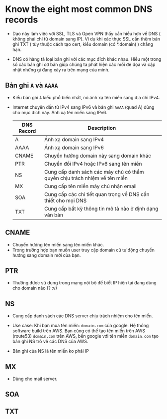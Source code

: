 # Know the eight most common DNS records

- Dạo này làm việc với SSL, TLS và Open VPN thấy cần hiểu hơn về DNS ( không phải chỉ từ domain sang IP). Ví dụ khi xác thực SSL cần thêm bản ghi TXT ( tùy thuộc cách tạo cert, kiểu domain (có *.domain) ) chẳng hạn.

- DNS có hàng tá loại bản ghi với các mục đích khác nhau. Hiểu một trong số các bản ghi cơ bản giúp chúng ta phát hiện các mối đe dọa và cập nhật những gì đang xảy ra trên mạng của mình.

## Bản ghi `A` và `AAAA`

- Kiểu bản ghi `A` kiểu phổ biến nhất, nó ánh xạ tên miền sang địa chỉ IPv4.

- Internet chuyển dần từ IPv4 sang IPv6 và bản ghi `AAAA` (quad A) dùng cho mục đích này. Ánh xạ tên miền sang IPv6.

  | DNS Record | Description| 
  | ----- | ----- |
  | A | Ánh xạ domain sang IPv4 |
  | AAAA | Ánh xạ domain sang IPv6 |
  | CNAME | Chuyển hướng domain này sang domain khác |
  | PTR | Chuyển đổi IPv4 hoặc IPv6 sang tên miền|
  | NS | Cung cấp danh sách các máy chủ có thẩm quyền chịu trách nhiệm về tên miền |
  | MX | Cung cấp tên miền máy chủ nhận email |
  | SOA | Cung cấp các chi tiết quan trọng về DNS cần thiết cho mọi DNS |
  | TXT | Cung cấp bất kỳ thông tin mô tả nào ở định dạng văn bản |

## CNAME
- Chuyển hướng tên miền sang tên miền khác. 
- Trong trường hợp bạn muốn user truy cập domain cũ tự động chuyển hướng sang domain mới của bạn.

## PTR

- Thường được sử dụng trong mạng nội bộ để biết IP hiện tại đang dùng cho domain nào (? :v)

## NS

- Cung cấp danh sách các DNS server chịu trách nhiệm cho tên miền.
- Use case: Khi bạn mua tên miền: `domain.com` của google. Hệ thống software build trên AWS. Bạn cũng có thể tạo tên miền trên AWS (route53) `domain.com` trên AWS, bên google với tên miền `domain.com` tạo bản ghi NS trỏ về các DNS của AWS.

- Bản ghi của NS là tên miền ko phải IP

## MX 
- Dùng cho mail server.

## SOA

## TXT
